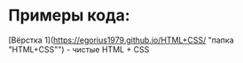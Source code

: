 # Примеры кода:

[Вёрстка 1](https://egorius1979.github.io/HTML+CSS/ "папка "HTML+CSS"") - чистые HTML + CSS
